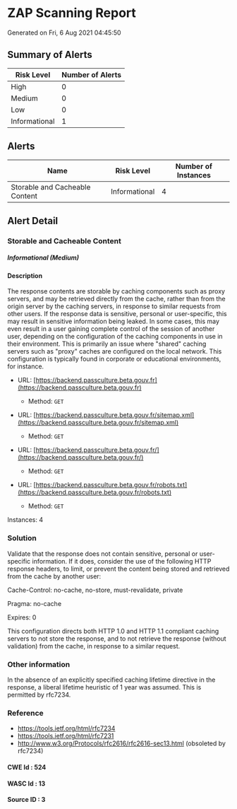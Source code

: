 
# ZAP Scanning Report

Generated on Fri, 6 Aug 2021 04:45:50


## Summary of Alerts

| Risk Level | Number of Alerts |
| --- | --- |
| High | 0 |
| Medium | 0 |
| Low | 0 |
| Informational | 1 |

## Alerts

| Name | Risk Level | Number of Instances |
| --- | --- | --- | 
| Storable and Cacheable Content | Informational | 4 | 

## Alert Detail


  
  
  
  
### Storable and Cacheable Content
##### Informational (Medium)
  
  
  
  
#### Description
<p>The response contents are storable by caching components such as proxy servers, and may be retrieved directly from the cache, rather than from the origin server by the caching servers, in response to similar requests from other users.  If the response data is sensitive, personal or user-specific, this may result in sensitive information being leaked. In some cases, this may even result in a user gaining complete control of the session of another user, depending on the configuration of the caching components in use in their environment. This is primarily an issue where "shared" caching servers such as "proxy" caches are configured on the local network. This configuration is typically found in corporate or educational environments, for instance.</p>
  
  
  
* URL: [https://backend.passculture.beta.gouv.fr](https://backend.passculture.beta.gouv.fr)
  
  
  * Method: `GET`
  
  
  
  
* URL: [https://backend.passculture.beta.gouv.fr/sitemap.xml](https://backend.passculture.beta.gouv.fr/sitemap.xml)
  
  
  * Method: `GET`
  
  
  
  
* URL: [https://backend.passculture.beta.gouv.fr/](https://backend.passculture.beta.gouv.fr/)
  
  
  * Method: `GET`
  
  
  
  
* URL: [https://backend.passculture.beta.gouv.fr/robots.txt](https://backend.passculture.beta.gouv.fr/robots.txt)
  
  
  * Method: `GET`
  
  
  
  
Instances: 4
  
### Solution
<p>Validate that the response does not contain sensitive, personal or user-specific information.  If it does, consider the use of the following HTTP response headers, to limit, or prevent the content being stored and retrieved from the cache by another user:</p><p>Cache-Control: no-cache, no-store, must-revalidate, private</p><p>Pragma: no-cache</p><p>Expires: 0</p><p>This configuration directs both HTTP 1.0 and HTTP 1.1 compliant caching servers to not store the response, and to not retrieve the response (without validation) from the cache, in response to a similar request. </p>
  
### Other information
<p>In the absence of an explicitly specified caching lifetime directive in the response, a liberal lifetime heuristic of 1 year was assumed. This is permitted by rfc7234.</p>
  
### Reference
* https://tools.ietf.org/html/rfc7234
* https://tools.ietf.org/html/rfc7231
* http://www.w3.org/Protocols/rfc2616/rfc2616-sec13.html (obsoleted by rfc7234)

  
#### CWE Id : 524
  
#### WASC Id : 13
  
#### Source ID : 3
